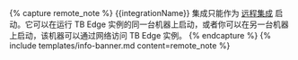 {% capture remote_note %}
{{integrationName}} 集成只能作为 [远程集成](/docs/pe/edge/user-guide/integrations/remote-integrations) 启动。它可以在运行 TB Edge 实例的同一台机器上启动，或者你可以在另一台机器上启动，该机器可以通过网络访问 TB Edge 实例。
{% endcapture %}
{% include templates/info-banner.md content=remote_note %}